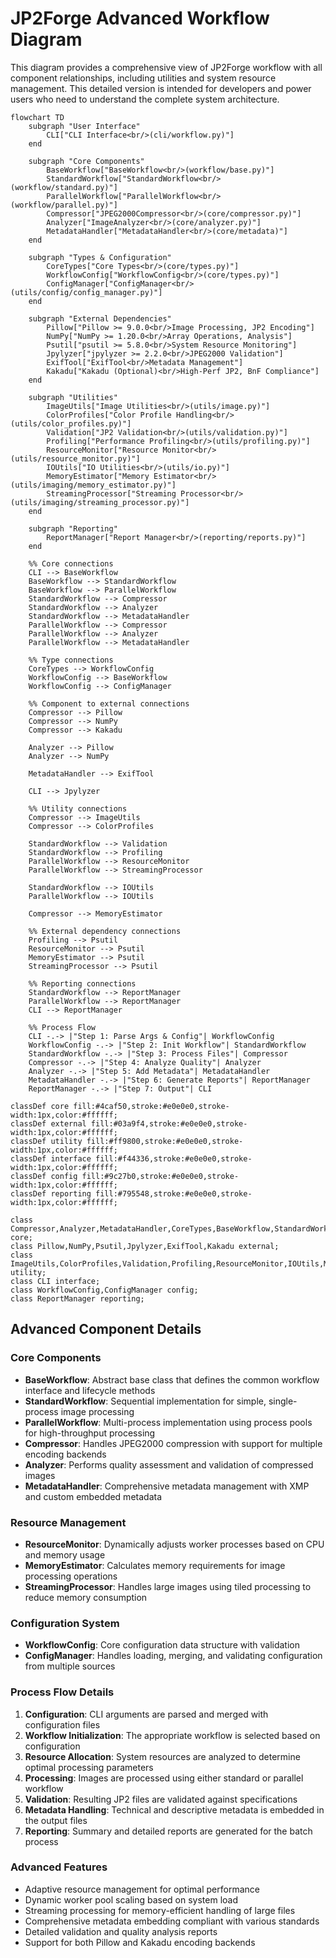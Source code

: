 # JP2Forge Advanced Workflow Diagram

This diagram provides a comprehensive view of JP2Forge workflow with all component relationships, including utilities and system resource management. This detailed version is intended for developers and power users who need to understand the complete system architecture.

```mermaid
flowchart TD
    subgraph "User Interface"
        CLI["CLI Interface<br/>(cli/workflow.py)"]
    end
    
    subgraph "Core Components"
        BaseWorkflow["BaseWorkflow<br/>(workflow/base.py)"]
        StandardWorkflow["StandardWorkflow<br/>(workflow/standard.py)"]
        ParallelWorkflow["ParallelWorkflow<br/>(workflow/parallel.py)"]
        Compressor["JPEG2000Compressor<br/>(core/compressor.py)"]
        Analyzer["ImageAnalyzer<br/>(core/analyzer.py)"]
        MetadataHandler["MetadataHandler<br/>(core/metadata)"]
    end
    
    subgraph "Types & Configuration"
        CoreTypes["Core Types<br/>(core/types.py)"]
        WorkflowConfig["WorkflowConfig<br/>(core/types.py)"]
        ConfigManager["ConfigManager<br/>(utils/config/config_manager.py)"]
    end
    
    subgraph "External Dependencies"
        Pillow["Pillow >= 9.0.0<br/>Image Processing, JP2 Encoding"]
        NumPy["NumPy >= 1.20.0<br/>Array Operations, Analysis"]
        Psutil["psutil >= 5.8.0<br/>System Resource Monitoring"]
        Jpylyzer["jpylyzer >= 2.2.0<br/>JPEG2000 Validation"]
        ExifTool["ExifTool<br/>Metadata Management"]
        Kakadu["Kakadu (Optional)<br/>High-Perf JP2, BnF Compliance"]
    end
    
    subgraph "Utilities"
        ImageUtils["Image Utilities<br/>(utils/image.py)"]
        ColorProfiles["Color Profile Handling<br/>(utils/color_profiles.py)"]
        Validation["JP2 Validation<br/>(utils/validation.py)"]
        Profiling["Performance Profiling<br/>(utils/profiling.py)"]
        ResourceMonitor["Resource Monitor<br/>(utils/resource_monitor.py)"]
        IOUtils["IO Utilities<br/>(utils/io.py)"]
        MemoryEstimator["Memory Estimator<br/>(utils/imaging/memory_estimator.py)"]
        StreamingProcessor["Streaming Processor<br/>(utils/imaging/streaming_processor.py)"]
    end
    
    subgraph "Reporting"
        ReportManager["Report Manager<br/>(reporting/reports.py)"]
    end
    
    %% Core connections
    CLI --> BaseWorkflow
    BaseWorkflow --> StandardWorkflow
    BaseWorkflow --> ParallelWorkflow
    StandardWorkflow --> Compressor
    StandardWorkflow --> Analyzer
    StandardWorkflow --> MetadataHandler
    ParallelWorkflow --> Compressor
    ParallelWorkflow --> Analyzer
    ParallelWorkflow --> MetadataHandler
    
    %% Type connections
    CoreTypes --> WorkflowConfig
    WorkflowConfig --> BaseWorkflow
    WorkflowConfig --> ConfigManager
    
    %% Component to external connections
    Compressor --> Pillow
    Compressor --> NumPy
    Compressor --> Kakadu
    
    Analyzer --> Pillow
    Analyzer --> NumPy
    
    MetadataHandler --> ExifTool
    
    CLI --> Jpylyzer
    
    %% Utility connections
    Compressor --> ImageUtils
    Compressor --> ColorProfiles
    
    StandardWorkflow --> Validation
    StandardWorkflow --> Profiling
    ParallelWorkflow --> ResourceMonitor
    ParallelWorkflow --> StreamingProcessor
    
    StandardWorkflow --> IOUtils
    ParallelWorkflow --> IOUtils
    
    Compressor --> MemoryEstimator
    
    %% External dependency connections
    Profiling --> Psutil
    ResourceMonitor --> Psutil
    MemoryEstimator --> Psutil
    StreamingProcessor --> Psutil
    
    %% Reporting connections
    StandardWorkflow --> ReportManager
    ParallelWorkflow --> ReportManager
    CLI --> ReportManager
    
    %% Process Flow
    CLI -.-> |"Step 1: Parse Args & Config"| WorkflowConfig
    WorkflowConfig -.-> |"Step 2: Init Workflow"| StandardWorkflow
    StandardWorkflow -.-> |"Step 3: Process Files"| Compressor
    Compressor -.-> |"Step 4: Analyze Quality"| Analyzer
    Analyzer -.-> |"Step 5: Add Metadata"| MetadataHandler
    MetadataHandler -.-> |"Step 6: Generate Reports"| ReportManager
    ReportManager -.-> |"Step 7: Output"| CLI

classDef core fill:#4caf50,stroke:#e0e0e0,stroke-width:1px,color:#ffffff;
classDef external fill:#03a9f4,stroke:#e0e0e0,stroke-width:1px,color:#ffffff;
classDef utility fill:#ff9800,stroke:#e0e0e0,stroke-width:1px,color:#ffffff;
classDef interface fill:#f44336,stroke:#e0e0e0,stroke-width:1px,color:#ffffff;
classDef config fill:#9c27b0,stroke:#e0e0e0,stroke-width:1px,color:#ffffff;
classDef reporting fill:#795548,stroke:#e0e0e0,stroke-width:1px,color:#ffffff;

class Compressor,Analyzer,MetadataHandler,CoreTypes,BaseWorkflow,StandardWorkflow,ParallelWorkflow core;
class Pillow,NumPy,Psutil,Jpylyzer,ExifTool,Kakadu external;
class ImageUtils,ColorProfiles,Validation,Profiling,ResourceMonitor,IOUtils,MemoryEstimator,StreamingProcessor utility;
class CLI interface;
class WorkflowConfig,ConfigManager config;
class ReportManager reporting;
```

## Advanced Component Details

### Core Components
- **BaseWorkflow**: Abstract base class that defines the common workflow interface and lifecycle methods
- **StandardWorkflow**: Sequential implementation for simple, single-process image processing
- **ParallelWorkflow**: Multi-process implementation using process pools for high-throughput processing
- **Compressor**: Handles JPEG2000 compression with support for multiple encoding backends
- **Analyzer**: Performs quality assessment and validation of compressed images
- **MetadataHandler**: Comprehensive metadata management with XMP and custom embedded metadata

### Resource Management
- **ResourceMonitor**: Dynamically adjusts worker processes based on CPU and memory usage
- **MemoryEstimator**: Calculates memory requirements for image processing operations
- **StreamingProcessor**: Handles large images using tiled processing to reduce memory consumption

### Configuration System
- **WorkflowConfig**: Core configuration data structure with validation
- **ConfigManager**: Handles loading, merging, and validating configuration from multiple sources

### Process Flow Details
1. **Configuration**: CLI arguments are parsed and merged with configuration files
2. **Workflow Initialization**: The appropriate workflow is selected based on configuration
3. **Resource Allocation**: System resources are analyzed to determine optimal processing parameters
4. **Processing**: Images are processed using either standard or parallel workflow
5. **Validation**: Resulting JP2 files are validated against specifications
6. **Metadata Handling**: Technical and descriptive metadata is embedded in the output files
7. **Reporting**: Summary and detailed reports are generated for the batch process

### Advanced Features
- Adaptive resource management for optimal performance
- Dynamic worker pool scaling based on system load
- Streaming processing for memory-efficient handling of large files
- Comprehensive metadata embedding compliant with various standards
- Detailed validation and quality analysis reports
- Support for both Pillow and Kakadu encoding backends
